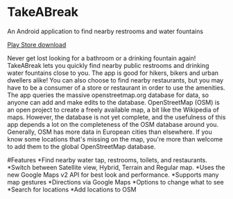 # TakeABreak
An Android application to find nearby restrooms and water fountains

[Play Store download](https://play.google.com/store/apps/details?id=com.icechen1.bathroomfinder)

Never get lost looking for a bathroom or a drinking fountain again! TakeABreak lets you quickly find nearby public restrooms and drinking water fountains close to you. The app is good for hikers, bikers and urban dwellers alike! You can also choose to find nearby restaurants, but you may have to be a consumer of a store or restaurant in order to use the amenities.
The app queries the massive openstreetmap.org database for data, so anyone can add and make edits to the database. OpenStreetMap (OSM) is an open project to create a freely available map, a bit like the Wikipedia of maps. However, the database is not yet complete, and the usefulness of this app depends a lot on the completeness of the OSM database around you. Generally, OSM has more data in European cities than elsewhere. If you know some locations that's missing on the map, you're more than welcome to add them to the global OpenStreetMap database.

#Features
*Find nearby water tap, restrooms, toilets, and restaurants.
*Switch between Satellite view, Hybrid, Terrain and Regular map.
*Uses the new Google Maps v2 API for best look and performance.
*Supports many map gestures
*Directions via Google Maps
*Options to change what to see
*Search for locations
*Add locations to OSM
